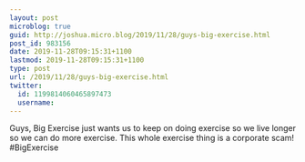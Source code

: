 ```yaml
---
layout: post
microblog: true
guid: http://joshua.micro.blog/2019/11/28/guys-big-exercise.html
post_id: 983156
date: 2019-11-28T09:15:31+1100
lastmod: 2019-11-28T09:15:31+1100
type: post
url: /2019/11/28/guys-big-exercise.html
twitter:
  id: 1199814060465897473
  username: 
---
```

‪Guys, Big Exercise just wants us to keep on doing exercise so we live longer so we can do more exercise. This whole exercise thing is a corporate scam! #BigExercise‬
